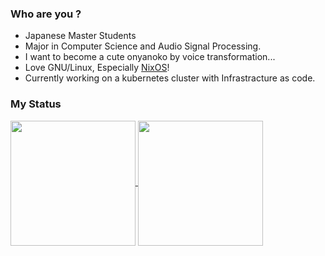 ### Who are you ?

- Japanese Master Students
- Major in Computer Science and Audio Signal Processing.
- I want to become a cute onyanoko by voice transformation...
- Love GNU/Linux, Especially [NixOS](https://nixos.org/)!
- Currently working on a kubernetes cluster with Infrastracture as code.

### My Status

<a href="https://github.com/anuraghazra/github-readme-stats">
  <img height=200 align="center" src="https://github-readme-stats.vercel.app/api?username=misumisumi&show_icons=true&rank_icon=github&theme=tokyonight" />
</a>
<a href="https://github.com/anuraghazra/convoychat">
  <img height=200 align="center" src="https://github-readme-stats.vercel.app/api/top-langs?username=misumisumi&size_weight=0.5&count_weight=0.5&layout=donut&langs_count=5&show_icons=true&theme=tokyonight&card_width=320" />
</a>

<!--
**misumisumi/misumisumi** is a ✨ _special_ ✨ repository because its `README.md` (this file) appears on your GitHub profile.

Here are some ideas to get you started:

- 🔭 I’m currently working on ...
- 🌱 I’m currently learning ...
- 👯 I’m looking to collaborate on ...
- 🤔 I’m looking for help with ...
- 💬 Ask me about ...
- 📫 How to reach me: ...
- 😄 Pronouns: ...
- ⚡ Fun fact: ...
-->

